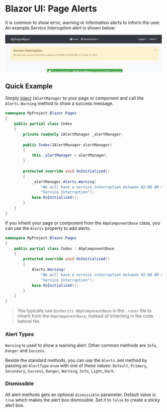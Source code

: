 # Blazor UI: Page Alerts

It is common to show error, warning or information alerts to inform the user. An example *Service Interruption* alert is shown below:

![blazor-page-alert-example](../../../images/blazor-page-alert-example.png)

## Quick Example

Simply [inject](../../fundamentals/dependency-injection.md) `IAlertManager` to your page or component and call the `Alerts.Warning` method to show a success message.

```csharp
namespace MyProject.Blazor.Pages
{
    public partial class Index
    {
        private readonly IAlertManager _alertManager;

        public Index(IAlertManager alertManager)
        {
            this._alertManager = alertManager;
        }

        protected override void OnInitialized()
        {
            _alertManager.Alerts.Warning(
                "We will have a service interruption between 02:00 AM and 04:00 AM at October 23, 2023!",
                "Service Interruption");
            base.OnInitialized();
        }
    }
}
```

If you inherit your page or component from the `AbpComponentBase` class, you can use the `Alerts` property to add alerts.

```csharp
namespace MyProject.Blazor.Pages
{
    public partial class Index : AbpComponentBase
    {
        protected override void OnInitialized()
        {
            Alerts.Warning(
                "We will have a service interruption between 02:00 AM and 04:00 AM at October 23, 2023!",
                "Service Interruption");
            base.OnInitialized();
        }
    }
}
```

> You typically use `@inherits AbpComponentBase` in the `.razor` file to inherit from the `AbpComponentBase`, instead of inheriting in the code behind file.

### Alert Types

`Warning` is used to show a warning alert. Other common methods are `Info`, `Danger` and `Success`.

Beside the standard methods, you can use the `Alerts.Add` method by passing an `AlertType` `enum` with one of these values: `Default`, `Primary`, `Secondary`, `Success`, `Danger`, `Warning`, `Info`, `Light`, `Dark`.

### Dismissible

All alert methods gets an optional `dismissible` parameter. Default value is `true` which makes the alert box dismissible. Set it to `false` to create a sticky alert box.
